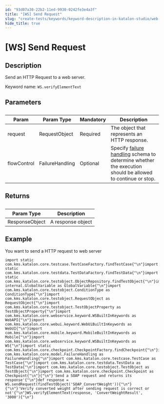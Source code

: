 ```yaml
---
id: "93d07a30-22b2-11ed-9930-0242fe3e4a3f"
title: "[WS] Send Request"
slug: "create-tests/keywords/keyword-description-in-katalon-studio/web-service-keywords/ws-send-request"
hide_title: true
---
```


# <a id="id_0" class="anchor_top_offset"/><a id="ariaid-title1" class="anchor_top_offset"/>[WS] Send Request


## <a id="id_0__id_1" class="anchor_top_offset"/>Description

<p xmlns="http://www.w3.org/1999/xhtml" className="p">Send an HTTP Request to a web server.</p> 
<p xmlns="http://www.w3.org/1999/xhtml" className="p">Keyword name: <code className="ph codeph">WS.verifyElementText</code></p> 

## <a id="id_0__id_2" class="anchor_top_offset"/>Parameters

<table xmlns="http://www.w3.org/1999/xhtml" className="table anchor_top_offset" id="id_0__8df908cf-fbee-461d-aad5-a7126cf583af"><caption /><colgroup><col /><col /><col /><col /></colgroup><thead className="thead"><tr className><th className="entry anchor_top_offset" id="id_0__8df908cf-fbee-461d-aad5-a7126cf583af__entry__1">Param</th><th className="entry anchor_top_offset" id="id_0__8df908cf-fbee-461d-aad5-a7126cf583af__entry__2">Param Type</th><th className="entry anchor_top_offset" id="id_0__8df908cf-fbee-461d-aad5-a7126cf583af__entry__3">Mandatory</th><th className="entry anchor_top_offset" id="id_0__8df908cf-fbee-461d-aad5-a7126cf583af__entry__4">Description</th></tr></thead><tbody className="tbody"><tr className><td className="entry" headers="id_0__8df908cf-fbee-461d-aad5-a7126cf583af__entry__1 id_0__8df908cf-fbee-461d-aad5-a7126cf583af__entry__2 id_0__8df908cf-fbee-461d-aad5-a7126cf583af__entry__3 id_0__8df908cf-fbee-461d-aad5-a7126cf583af__entry__4 ">request</td><td className="entry" headers="id_0__8df908cf-fbee-461d-aad5-a7126cf583af__entry__1 id_0__8df908cf-fbee-461d-aad5-a7126cf583af__entry__2 id_0__8df908cf-fbee-461d-aad5-a7126cf583af__entry__3 id_0__8df908cf-fbee-461d-aad5-a7126cf583af__entry__4 ">RequestObject</td><td className="entry" headers="id_0__8df908cf-fbee-461d-aad5-a7126cf583af__entry__1 id_0__8df908cf-fbee-461d-aad5-a7126cf583af__entry__2 id_0__8df908cf-fbee-461d-aad5-a7126cf583af__entry__3 id_0__8df908cf-fbee-461d-aad5-a7126cf583af__entry__4 ">Required</td><td className="entry" headers="id_0__8df908cf-fbee-461d-aad5-a7126cf583af__entry__1 id_0__8df908cf-fbee-461d-aad5-a7126cf583af__entry__2 id_0__8df908cf-fbee-461d-aad5-a7126cf583af__entry__3 id_0__8df908cf-fbee-461d-aad5-a7126cf583af__entry__4 ">The object that represents an HTTP response.</td></tr><tr className><td className="entry" headers="id_0__8df908cf-fbee-461d-aad5-a7126cf583af__entry__1 id_0__8df908cf-fbee-461d-aad5-a7126cf583af__entry__2 id_0__8df908cf-fbee-461d-aad5-a7126cf583af__entry__3 id_0__8df908cf-fbee-461d-aad5-a7126cf583af__entry__4 ">flowControl</td><td className="entry" headers="id_0__8df908cf-fbee-461d-aad5-a7126cf583af__entry__1 id_0__8df908cf-fbee-461d-aad5-a7126cf583af__entry__2 id_0__8df908cf-fbee-461d-aad5-a7126cf583af__entry__3 id_0__8df908cf-fbee-461d-aad5-a7126cf583af__entry__4 ">FailureHandling</td><td className="entry" headers="id_0__8df908cf-fbee-461d-aad5-a7126cf583af__entry__1 id_0__8df908cf-fbee-461d-aad5-a7126cf583af__entry__2 id_0__8df908cf-fbee-461d-aad5-a7126cf583af__entry__3 id_0__8df908cf-fbee-461d-aad5-a7126cf583af__entry__4 ">Optional</td><td className="entry" headers="id_0__8df908cf-fbee-461d-aad5-a7126cf583af__entry__1 id_0__8df908cf-fbee-461d-aad5-a7126cf583af__entry__2 id_0__8df908cf-fbee-461d-aad5-a7126cf583af__entry__3 id_0__8df908cf-fbee-461d-aad5-a7126cf583af__entry__4 ">Specify <a className="xref" href="/docs/maintain/configure-failure-handling-settings-in-katalon-studio">failure handling</a> schema to determine whether the execution should be allowed to continue or stop.</td></tr></tbody></table> 

## <a id="id_0__id_3" class="anchor_top_offset"/>Returns

<table xmlns="http://www.w3.org/1999/xhtml" className="table anchor_top_offset" id="id_0__b8582328-36c2-435e-8300-e58fd9e6263b"><caption /><thead className="thead"><tr className><th className="entry anchor_top_offset" id="id_0__b8582328-36c2-435e-8300-e58fd9e6263b__entry__1">Param Type</th><th className="entry anchor_top_offset" id="id_0__b8582328-36c2-435e-8300-e58fd9e6263b__entry__2">Description</th></tr></thead><tbody className="tbody"><tr className><td className="entry" headers="id_0__b8582328-36c2-435e-8300-e58fd9e6263b__entry__1 id_0__b8582328-36c2-435e-8300-e58fd9e6263b__entry__2 ">ResponseObject</td><td className="entry" headers="id_0__b8582328-36c2-435e-8300-e58fd9e6263b__entry__1 id_0__b8582328-36c2-435e-8300-e58fd9e6263b__entry__2 ">A response object</td></tr></tbody></table> 

## <a id="id_0__id_4" class="anchor_top_offset"/>Example

<p xmlns="http://www.w3.org/1999/xhtml" className="p">You want to send a HTTP request to web server</p> 
<pre xmlns="http://www.w3.org/1999/xhtml" className="pre codeblock"><code>import static com.kms.katalon.core.testcase.TestCaseFactory.findTestCase{"\n"}import static com.kms.katalon.core.testdata.TestDataFactory.findTestData{"\n"}import static com.kms.katalon.core.testobject.ObjectRepository.findTestObject{"\n"}import internal.GlobalVariable as GlobalVariable{"\n"}import com.kms.katalon.core.testobject.ConditionType as ConditionType{"\n"}import com.kms.katalon.core.testobject.RequestObject as RequestObject{"\n"}import com.kms.katalon.core.testobject.TestObjectProperty as TestObjectProperty{"\n"}import com.kms.katalon.core.webservice.keyword.WSBuiltInKeywords as WebAPI{"\n"}import com.kms.katalon.core.webui.keyword.WebUiBuiltInKeywords as WebUI{"\n"}import com.kms.katalon.core.mobile.keyword.MobileBuiltInKeywords as Mobile{"\n"}import com.kms.katalon.core.webservice.keyword.WSBuiltInKeywords as WS{"\n"}import static com.kms.katalon.core.checkpoint.CheckpointFactory.findCheckpoint{"\n"}import com.kms.katalon.core.model.FailureHandling as FailureHandling{"\n"}import com.kms.katalon.core.testcase.TestCase as TestCase{"\n"}import com.kms.katalon.core.testdata.TestData as TestData{"\n"}import com.kms.katalon.core.testobject.TestObject as TestObject{"\n"}import com.kms.katalon.core.checkpoint.Checkpoint as Checkpoint{"\n"}{"\n"}'Send a SOAP request and returns its response'{"\n"}def response = WS.sendRequest(findTestObject('SOAP_ConvertWeight')){"\n"}{"\n"}'Verify converted weight after sending request is correct or not'{"\n"}WS.verifyElementText(response, 'ConvertWeightResult', '3000'){"\n"}</code></pre> 

